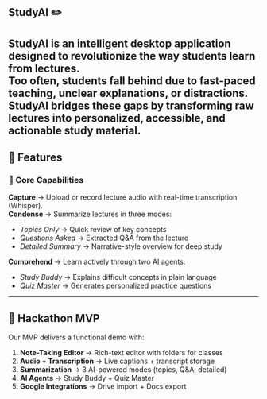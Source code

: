 StudyAI ✏️
----
StudyAI is an intelligent desktop application designed to revolutionize the way students learn from lectures.  
Too often, students fall behind due to fast-paced teaching, unclear explanations, or distractions. StudyAI bridges these gaps by transforming raw lectures into **personalized, accessible, and actionable study material**.
-----

## 🚀 Features

### 📌 Core Capabilities
**Capture** → Upload or record lecture audio with real-time transcription (Whisper).  
**Condense** → Summarize lectures in three modes:
  - *Topics Only* → Quick review of key concepts  
  - *Questions Asked* → Extracted Q&A from the lecture  
  - *Detailed Summary* → Narrative-style overview for deep study
    
**Comprehend** → Learn actively through two AI agents:
  - *Study Buddy* → Explains difficult concepts in plain language  
  - *Quiz Master* → Generates personalized practice questions  

-----------
## 🎯 Hackathon MVP

Our MVP delivers a functional demo with:  
1. **Note-Taking Editor** → Rich-text editor with folders for classes  
2. **Audio + Transcription** → Live captions + transcript storage  
3. **Summarization** → 3 AI-powered modes (topics, Q&A, detailed)  
4. **AI Agents** → Study Buddy + Quiz Master  
5. **Google Integrations** → Drive import + Docs export  




